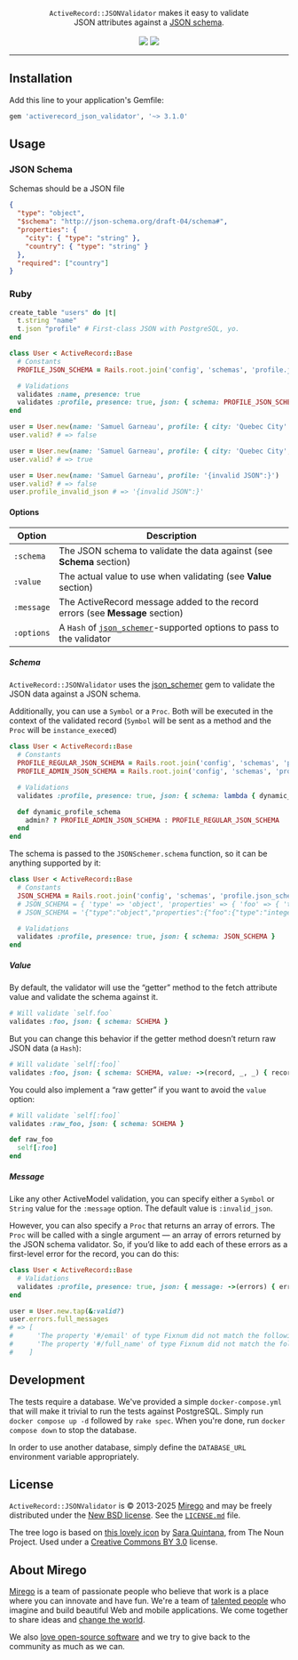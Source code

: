 <p align="center">
  <a href="https://github.com/mirego/activerecord_json_validator">
    <img src="https://user-images.githubusercontent.com/11348/126779905-3468eb15-d554-46d5-925b-235f68169d86.png" alt="" />
  </a>
  <br />
  <code>ActiveRecord::JSONValidator</code> makes it easy to validate<br /> JSON attributes against a <a href="https://json-schema.org/">JSON schema</a>.
  <br /><br />
  <a href="https://rubygems.org/gems/activerecord_json_validator"><img src="https://img.shields.io/gem/v/activerecord_json_validator.svg" /></a>
  <a href="https://github.com/mirego/activerecord_json_validator/actions/workflows/ci.yaml"><img src="https://github.com/mirego/activerecord_json_validator/actions/workflows/ci.yaml/badge.svg" /></a>
</p>

---

## Installation

Add this line to your application's Gemfile:

```ruby
gem 'activerecord_json_validator', '~> 3.1.0'
```

## Usage

### JSON Schema

Schemas should be a JSON file

```json
{
  "type": "object",
  "$schema": "http://json-schema.org/draft-04/schema#",
  "properties": {
    "city": { "type": "string" },
    "country": { "type": "string" }
  },
  "required": ["country"]
}
```

### Ruby

```ruby
create_table "users" do |t|
  t.string "name"
  t.json "profile" # First-class JSON with PostgreSQL, yo.
end

class User < ActiveRecord::Base
  # Constants
  PROFILE_JSON_SCHEMA = Rails.root.join('config', 'schemas', 'profile.json')

  # Validations
  validates :name, presence: true
  validates :profile, presence: true, json: { schema: PROFILE_JSON_SCHEMA }
end

user = User.new(name: 'Samuel Garneau', profile: { city: 'Quebec City' })
user.valid? # => false

user = User.new(name: 'Samuel Garneau', profile: { city: 'Quebec City', country: 'Canada' })
user.valid? # => true

user = User.new(name: 'Samuel Garneau', profile: '{invalid JSON":}')
user.valid? # => false
user.profile_invalid_json # => '{invalid JSON":}'
```

#### Options

| Option     | Description                                                                                                                    |
| ---------- | ------------------------------------------------------------------------------------------------------------------------------ |
| `:schema`  | The JSON schema to validate the data against (see **Schema** section)                                                          |
| `:value`   | The actual value to use when validating (see **Value** section)                                                                |
| `:message` | The ActiveRecord message added to the record errors (see **Message** section)                                                  |
| `:options` | A `Hash` of [`json_schemer`](https://github.com/davishmcclurg/json_schemer#options)-supported options to pass to the validator |

##### Schema

`ActiveRecord::JSONValidator` uses the [json_schemer](https://github.com/davishmcclurg/json_schemer) gem to validate the JSON
data against a JSON schema.

Additionally, you can use a `Symbol` or a `Proc`. Both will be executed in the
context of the validated record (`Symbol` will be sent as a method and the
`Proc` will be `instance_exec`ed)

```ruby
class User < ActiveRecord::Base
  # Constants
  PROFILE_REGULAR_JSON_SCHEMA = Rails.root.join('config', 'schemas', 'profile.json_schema')
  PROFILE_ADMIN_JSON_SCHEMA = Rails.root.join('config', 'schemas', 'profile_admin.json_schema')

  # Validations
  validates :profile, presence: true, json: { schema: lambda { dynamic_profile_schema } } # `schema: :dynamic_profile_schema` would also work

  def dynamic_profile_schema
    admin? ? PROFILE_ADMIN_JSON_SCHEMA : PROFILE_REGULAR_JSON_SCHEMA
  end
end
```

The schema is passed to the `JSONSchemer.schema` function, so it can be anything supported by it:

```ruby
class User < ActiveRecord::Base
  # Constants
  JSON_SCHEMA = Rails.root.join('config', 'schemas', 'profile.json_schema')
  # JSON_SCHEMA = { 'type' => 'object', 'properties' => { 'foo' => { 'type' => 'integer', 'minimum' => 3 } } }
  # JSON_SCHEMA = '{"type":"object","properties":{"foo":{"type":"integer","minimum":3}}}'

  # Validations
  validates :profile, presence: true, json: { schema: JSON_SCHEMA }
end
```

##### Value

By default, the validator will use the “getter” method to the fetch attribute
value and validate the schema against it.

```ruby
# Will validate `self.foo`
validates :foo, json: { schema: SCHEMA }
```

But you can change this behavior if the getter method doesn’t return raw JSON data (a `Hash`):

```ruby
# Will validate `self[:foo]`
validates :foo, json: { schema: SCHEMA, value: ->(record, _, _) { record[:foo] } }
```

You could also implement a “raw getter” if you want to avoid the `value` option:

```ruby
# Will validate `self[:foo]`
validates :raw_foo, json: { schema: SCHEMA }

def raw_foo
  self[:foo]
end
```

##### Message

Like any other ActiveModel validation, you can specify either a `Symbol` or
`String` value for the `:message` option. The default value is `:invalid_json`.

However, you can also specify a `Proc` that returns an array of errors. The
`Proc` will be called with a single argument — an array of errors returned by
the JSON schema validator. So, if you’d like to add each of these errors as
a first-level error for the record, you can do this:

```ruby
class User < ActiveRecord::Base
  # Validations
  validates :profile, presence: true, json: { message: ->(errors) { errors }, schema: 'foo.json_schema' }
end

user = User.new.tap(&:valid?)
user.errors.full_messages
# => [
#      'The property '#/email' of type Fixnum did not match the following type: string in schema 2d44293f-cd9d-5dca-8a6a-fb9db1de722b#',
#      'The property '#/full_name' of type Fixnum did not match the following type: string in schema 2d44293f-cd9d-5dca-8a6a-fb9db1de722b#',
#    ]
```

## Development

The tests require a database. We've provided a simple `docker-compose.yml` that will make
it trivial to run the tests against PostgreSQL. Simply run `docker compose up -d`
followed by `rake spec`. When you're done, run `docker compose down` to stop the database.

In order to use another database, simply define the `DATABASE_URL` environment variable
appropriately.

## License

`ActiveRecord::JSONValidator` is © 2013-2025 [Mirego](https://www.mirego.com) and may be freely distributed under the [New BSD license](https://opensource.org/licenses/BSD-3-Clause). See the [`LICENSE.md`](https://github.com/mirego/activerecord_json_validator/blob/master/LICENSE.md) file.

The tree logo is based on [this lovely icon](https://thenounproject.com/term/tree/51004/) by [Sara Quintana](https://thenounproject.com/sara.quintana.75), from The Noun Project. Used under a [Creative Commons BY 3.0](https://creativecommons.org/licenses/by/3.0/) license.

## About Mirego

[Mirego](https://www.mirego.com) is a team of passionate people who believe that work is a place where you can innovate and have fun. We're a team of [talented people](https://life.mirego.com) who imagine and build beautiful Web and mobile applications. We come together to share ideas and [change the world](https://www.mirego.org).

We also [love open-source software](https://open.mirego.com) and we try to give back to the community as much as we can.
